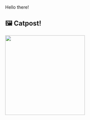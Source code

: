 Hello there!



## 🖼️ Catpost!

<sub>
    <img src="https://cdn2.thecatapi.com/images/bl4Wb9GPF.jpg" height="256">
</sub>

